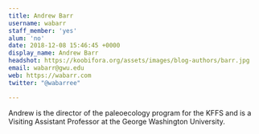```yaml
---
title: Andrew Barr
username: wabarr
staff_member: 'yes'
alum: 'no'
date: 2018-12-08 15:46:45 +0000
display_name: Andrew Barr
headshot: https://koobifora.org/assets/images/blog-authors/barr.jpg
email: wabarr@gwu.edu
web: https://wabarr.com
twitter: "@wabarree"

---
```

Andrew is the director of the paleoecology program for the KFFS and is a Visiting Assistant Professor at the George Washington University. 